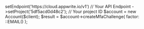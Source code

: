 <?php

use Appwrite\Client;
use Appwrite\Services\Account;
use Appwrite\Enums\;

$client = (new Client())
    ->setEndpoint('https://cloud.appwrite.io/v1') // Your API Endpoint
    ->setProject('5df5acd0d48c2'); // Your project ID

$account = new Account($client);

$result = $account->createMfaChallenge(
    factor: ::EMAIL()
);